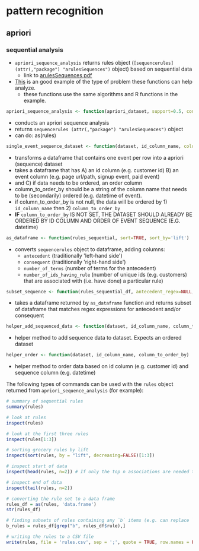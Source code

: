 # pattern recognition

## apriori

### sequential analysis
- `apriori_sequence_analysis` returns rules object (`[sequencerules] (attr(,"package") "arulesSequences")` object) based on sequential data
  - link to [arulesSequences pdf](https://cran.r-project.org/web/packages/arulesSequences/arulesSequences.pdf)
- [This](https://en.wikibooks.org/wiki/Data_Mining_Algorithms_In_R/Sequence_Mining/SPADE) is an good example of the type of problem these functions can help analyze.
    - these functions use the same algorithms and R functions in the example.


```R
apriori_sequence_analysis <- function(apriori_dataset, support=0.5, confidence=0.5)
```
- conducts an apriori sequence analysis
- returns `sequencerules (attr(,"package") "arulesSequences")` object
- can do: as(rules)

```R
single_event_sequence_dataset <- function(dataset, id_column_name, column_to_order_by=NULL)
```
- transforms a dataframe that contains one event per row into a apriori (sequence) dataset
- takes a dataframe that has A) an id column (e.g. customer id) B) an event column (e.g. page url/path, signup event, paid event)
- and C) if data needs to be ordered, an order column
- column_to_order_by should be a string of the column name that needs to be (secondarily) ordered (e.g. datetime of event).
- 	if column_to_order_by is not null, the data will be ordered by 1) `id_column_name` then 2) `column_to_order_by`
- **IF** `column_to_order_by` IS NOT SET, THE DATASET SHOULD ALREADY BE ORDERED BY ID COLUMN AND ORDER OF EVENT SEQUENCE (E.G. datetime)

```R
as_dataframe <- function(rules_sequential, sort=TRUE, sort_by='lift')
```
- converts `sequencerules` object to dataframe, adding columns: 
	- `antecedent` (traditionally 'left-hand side')
	- `consequent` (traditionally 'right-hand side')
	- `number_of_terms` (number of terms for the antecedent)
	- `number_of_ids_having_rule` (number of unique ids (e.g. customers) that are associated with (i.e. have done) a particular rule)

```R
subset_sequence <- function(rules_sequential_df, antecedent_regex=NULL, consequent_regex=NULL)
```
- takes a dataframe returned by `as_dataframe` function and returns subset of dataframe that matches regex expressions for antecedent and/or consequent

```R
helper_add_sequenced_data <- function(dataset, id_column_name, column_to_order_by)
```
- helper method to add sequence data to dataset. Expects an ordered dataset

```R
helper_order <- function(dataset, id_column_name, column_to_order_by)
```
- helper method to order data based on id column (e.g. customer id) and sequence column (e.g. datetime)


The following types of commands can be used with the `rules` object returned from `apriori_sequence_analysis` (for example):

```R
# summary of sequential rules
summary(rules)

# look at rules
inspect(rules)

# look at the first three rules
inspect(rules[1:3])

# sorting grocery rules by lift
inspect(sort(rules, by = "lift", decreasing=FALSE)[1:3])

# inspect start of data
inspect(head(rules, n=2)) # If only the top n associations are needed then head using by performs this faster than calling sort and then head since it does it without copying and rearranging all the data. tail works in the same way.

# inspect end of data
inspect(tail(rules, n=2))

# converting the rule set to a data frame
rules_df = as(rules, 'data.frame')
str(rules_df)

# finding subsets of rules containing any `b` items (e.g. can replace `b` with e.g. `signup_event` if that is an item in your dataset)
b_rules = rules_df[grep("b", rules_df$rule),]

# writing the rules to a CSV file
write(rules, file = 'rules.csv', sep = ';', quote = TRUE, row.names = FALSE)
```
